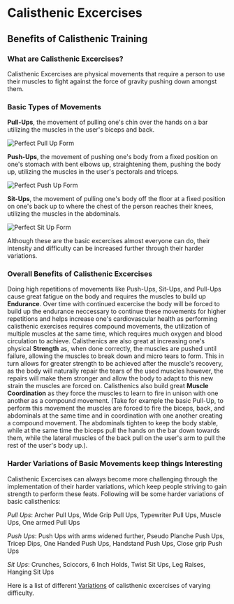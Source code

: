 # Calisthenic Excercises

## Benefits of Calisthenic Training

### What are Calisthenic Excercises?

Calisthenic Excercises are physical movements that require a person to use their muscles to fight against the force of gravity pushing down amongst them. 

### Basic Types of Movements

**Pull-Ups**, the movement of pulling one's chin over the hands on a bar utilizing the muscles in the user's biceps and back.

![Perfect Pull Up Form](https://mikereinold.com/wp-content/uploads/rookie-mistakes-the-pullup-main.jpg)

**Push-Ups**, the movement of pushing one's body from a fixed position on one's stomach with bent elbows up, straightening them, pushing the body up, utilizing the muscles in the user's pectorals and triceps.

![Perfect Push Up Form](https://upl.stack.com/wp-content/uploads/2012/10/Flex_o001_2_-e1350409352620.jpg)

**Sit-Ups**, the movement of pulling one's body off the floor at a fixed position on one's back up to where the chest of the person reaches their knees, utilizing the muscles in the abdominals.

![Perfect Sit Up Form](https://s3.amazonaws.com/prod.skimble/assets/1424405/image_iphone.jpg)

Although these are the basic excercises almost everyone can do, their intensity and difficulty can be increased further through their harder variations.

### Overall Benefits of Calisthenic Excercises

Doing high repetitions of movements like Push-Ups, Sit-Ups, and Pull-Ups cause great fatigue on the body and requires the muscles to build up **Endurance**. Over time with continued excercise the body will be forced to build up the endurance neccessary to continue these movements for higher repetitions and helps increase one's cardiovascular health as performing calisthenic exercises requires compound movements, the utilization of multiple muscles at the same time, which requires much oxygen and blood circulation to achieve. Calisthenics are also great at increasing one's physical **Strength** as, when done correctly, the muscles are pushed until failure, allowing the muscles to break down and micro tears to form. This in turn allows for greater strength to be achieved after the muscle's recovery, as the body will naturally repair the tears of the used muscles however, the repairs will make them stronger and allow the body to adapt to this new strain the muscles are forced on. Calisthenics also build great **Muscle Coordination** as they force the muscles to learn to fire in unison with one another as a compound movement. (Take for example the basic Pull-Up, to perform this movement the muscles are forced to fire the biceps, back, and abdominals at the same time and in coordination with one another creating a compound movement. The abdominals tighten to keep the body stable, while at the same time the biceps pull the hands on the bar down towards them, while the lateral muscles of the back pull on the user's arm to pull the rest of the user's body up.). 

### Harder Variations of Basic Movements keep things Interesting

Calisthenic Excercises can always become more challenging through the implementation of their harder variations, which keep people striving to gain strength to perform these feats. Following will be some harder variations of basic calisthenics:

_Pull Ups_: Archer Pull Ups, Wide Grip Pull Ups, Typewriter Pull Ups, Muscle Ups, One armed Pull Ups

_Push Ups_: Push Ups with arms widened further, Pseudo Planche Push Ups, Tricep Dips, One Handed Push Ups, Handstand Push Ups, Close grip Push Ups

_Sit Ups_: Crunches, Sciccors, 6 Inch Holds, Twist Sit Ups, Leg Raises, Hanging Sit Ups

Here is a list of different [Variations][1] of calisthenic excercises of varying difficulty.

[1]: <https://www.calisthenics-101.co.uk/a-complete-list-of-calisthenics-exercises>
